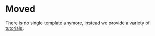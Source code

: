 # Moved
There is no single template anymore, instead we provide a variety of [tutorials](../confluence/release/Tutorials.adoc).

